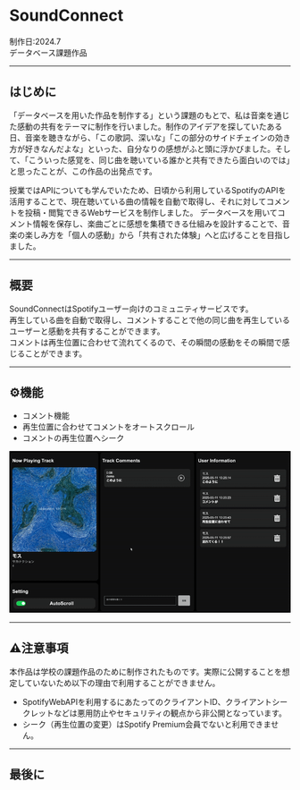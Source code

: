 # SoundConnect
制作日:2024.7  
データベース課題作品

---

## はじめに
「データベースを用いた作品を制作する」という課題のもとで、私は音楽を通じた感動の共有をテーマに制作を行いました。制作のアイデアを探していたある日、音楽を聴きながら、「この歌詞、深いな」「この部分のサイドチェインの効き方が好きなんだよな」といった、自分なりの感想がふと頭に浮かびました。そして、「こういった感覚を、同じ曲を聴いている誰かと共有できたら面白いのでは」と思ったことが、この作品の出発点です。

授業ではAPIについても学んでいたため、日頃から利用しているSpotifyのAPIを活用することで、現在聴いている曲の情報を自動で取得し、それに対してコメントを投稿・閲覧できるWebサービスを制作しました。
データベースを用いてコメント情報を保存し、楽曲ごとに感想を集積できる仕組みを設計することで、音楽の楽しみ方を「個人の感動」から「共有された体験」へと広げることを目指しました。

---

## 概要
SoundConnectはSpotifyユーザー向けのコミュニティサービスです。  
再生している曲を自動で取得し、コメントすることで他の同じ曲を再生しているユーザーと感動を共有することができます。  
コメントは再生位置に合わせて流れてくるので、その瞬間の感動をその瞬間で感じることができます。

---

## ⚙️機能
-  コメント機能
-  再生位置に合わせてコメントをオートスクロール
-  コメントの再生位置へシーク
<img src="./docs/demo.gif" alt="GIF" width="800" />

---

## ⚠️注意事項
本作品は学校の課題作品のために制作されたものです。実際に公開することを想定していないため以下の理由で利用することができません。
-  SpotifyWebAPIを利用するにあたってのクライアントID、クライアントシークレットなどは悪用防止やセキュリティの観点から非公開となっています。
-  シーク（再生位置の変更）はSpotify Premium会員でないと利用できません。

---
## 最後に
